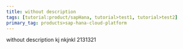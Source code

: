 ```yaml
---
title: without description
tags: [tutorial:product/sapHana, tutorial>test1, tutorial>test2]
primary_tag: products>sap-hana-cloud-platform
---
```

without description
kj nkjnkl
2131321
